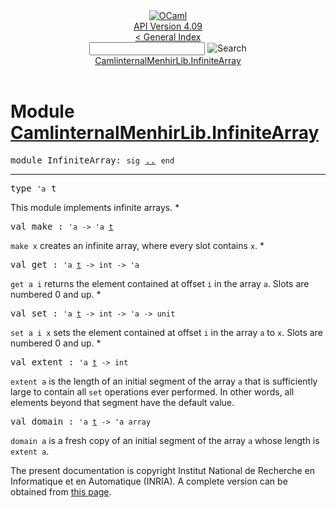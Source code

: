 <!-- ((! set title API !)) ((! set documentation !)) ((! set api !)) ((! set nobreadcrumb !)) -->
<div class="api"><header><nav class="toc brand"><a class="brand" href="https://ocaml.org/"><img src="colour-logo-gray.svg" class="svg" alt="OCaml"></a></nav><nav class="toc"><div class="toc_version"><a href="/docs" id="version-select">API Version 4.09</a></div><a href="index.html">&lt; General Index</a><div class="api_search"><input type="text" name="apisearch" id="api_search" oninput="mySearch(false);" onkeypress="this.oninput();" onclick="this.oninput();" onpaste="this.oninput();">
<img src="search_icon.svg" alt="Search" class="svg" onclick="mySearch(false)"></div>
<div id="search_results"></div><div class="toc_title"><a href="#top">CamlinternalMenhirLib.InfiniteArray</a></div><ul></ul></nav></header>

<h1>Module <a href="type_CamlinternalMenhirLib.InfiniteArray.html">CamlinternalMenhirLib.InfiniteArray</a></h1>

<pre><span id="MODULEInfiniteArray"><span class="keyword">module</span> InfiniteArray</span>: <code class="code"><span class="keyword">sig</span></code> <a href="CamlinternalMenhirLib.InfiniteArray.html">..</a> <code class="code"><span class="keyword">end</span></code></pre><hr width="100%">

<pre><span id="TYPEt"><span class="keyword">type</span> <code class="type">'a</code> t</span> </pre>
<div class="info ">
<div class="info-desc">
<p>This module implements infinite arrays. *</p>
</div>
</div>


<pre><span id="VALmake"><span class="keyword">val</span> make</span> : <code class="type">'a -&gt; 'a <a href="CamlinternalMenhirLib.InfiniteArray.html#TYPEt">t</a></code></pre><div class="info ">
<div class="info-desc">
<p><code class="code">make&nbsp;x</code> creates an infinite array, where every slot contains <code class="code">x</code>. *</p>
</div>
</div>

<pre><span id="VALget"><span class="keyword">val</span> get</span> : <code class="type">'a <a href="CamlinternalMenhirLib.InfiniteArray.html#TYPEt">t</a> -&gt; int -&gt; 'a</code></pre><div class="info ">
<div class="info-desc">
<p><code class="code">get&nbsp;a&nbsp;i</code> returns the element contained at offset <code class="code">i</code> in the array <code class="code">a</code>.
   Slots are numbered 0 and up. *</p>
</div>
</div>

<pre><span id="VALset"><span class="keyword">val</span> set</span> : <code class="type">'a <a href="CamlinternalMenhirLib.InfiniteArray.html#TYPEt">t</a> -&gt; int -&gt; 'a -&gt; unit</code></pre><div class="info ">
<div class="info-desc">
<p><code class="code">set&nbsp;a&nbsp;i&nbsp;x</code> sets the element contained at offset <code class="code">i</code> in the array
    <code class="code">a</code> to <code class="code">x</code>. Slots are numbered 0 and up. *</p>
</div>
</div>

<pre><span id="VALextent"><span class="keyword">val</span> extent</span> : <code class="type">'a <a href="CamlinternalMenhirLib.InfiniteArray.html#TYPEt">t</a> -&gt; int</code></pre><div class="info ">
<div class="info-desc">
<p><code class="code">extent&nbsp;a</code> is the length of an initial segment of the array <code class="code">a</code>
    that is sufficiently large to contain all <code class="code">set</code> operations ever
    performed. In other words, all elements beyond that segment have
    the default value.</p>
</div>
</div>

<pre><span id="VALdomain"><span class="keyword">val</span> domain</span> : <code class="type">'a <a href="CamlinternalMenhirLib.InfiniteArray.html#TYPEt">t</a> -&gt; 'a array</code></pre><div class="info ">
<div class="info-desc">
<p><code class="code">domain&nbsp;a</code> is a fresh copy of an initial segment of the array <code class="code">a</code>
    whose length is <code class="code">extent&nbsp;a</code>.</p>
</div>
</div>

<div class="copyright">The present documentation is copyright Institut National de Recherche en Informatique et en Automatique (INRIA). A complete version can be obtained from <a href="http://caml.inria.fr/pub/docs/manual-ocaml/">this page</a>.</div></div>